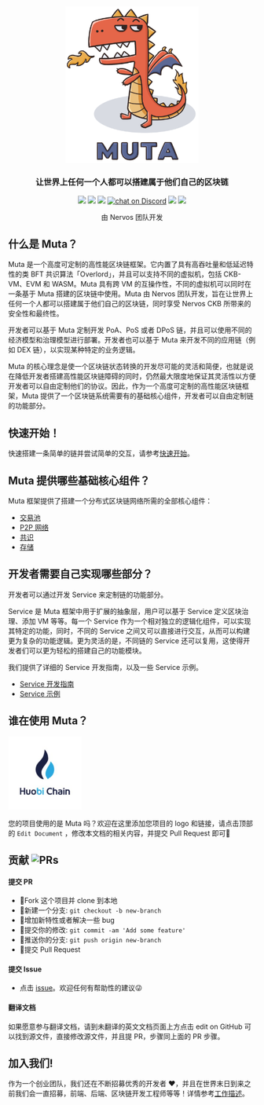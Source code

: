 <p align="center">
  <a href="https://github.com/nervosnetwork/muta">
    <img src="./static/muta-logo1.png" width="270">
  </a>
  <h3 align="center">让世界上任何一个人都可以搭建属于他们自己的区块链</h3>
  <p align="center">
    <a href="https://opensource.org/licenses/MIT"><img src="https://img.shields.io/badge/License-MIT-green.svg"></a>
    <a href="https://github.com/nervosnetwork/muta"><img src="https://img.shields.io/badge/Code-Github-brightgreen.svg"></a>
    <a href="http://makeapullrequest.com"><img src="https://img.shields.io/badge/PRs-welcome-brightgreen.svg"></a>
     <a href="https://discord.gg/QXkFT88"><img src="https://img.shields.io/discord/674846745607536651?logo=discord"
    alt="chat on Discord"></a>
    <a href="https://github.com/nervosnetwork/muta"><img src="https://img.shields.io/github/stars/nervosnetwork/muta.svg?style=social"></a>
    <a href="https://github.com/nervosnetwork/muta"><img src="https://img.shields.io/github/forks/nervosnetwork/muta.svg?style=social"></a>
  </p>
  <p align="center">
     由 Nervos 团队开发<br>
  </p>
</p>

## 什么是 Muta？

Muta 是一个高度可定制的高性能区块链框架。它内置了具有高吞吐量和低延迟特性的类 BFT 共识算法「Overlord」，并且可以支持不同的虚拟机，包括 CKB-VM、EVM 和 WASM。Muta 具有跨 VM 的互操作性，不同的虚拟机可以同时在一条基于 Muta 搭建的区块链中使用。Muta 由 Nervos 团队开发，旨在让世界上任何一个人都可以搭建属于他们自己的区块链，同时享受 Nervos CKB 所带来的安全性和最终性。

开发者可以基于 Muta 定制开发 PoA、PoS 或者 DPoS 链，并且可以使用不同的经济模型和治理模型进行部署。开发者也可以基于 Muta 来开发不同的应用链（例如 DEX 链），以实现某种特定的业务逻辑。

Muta 的核心理念是使一个区块链状态转换的开发尽可能的灵活和简便，也就是说在降低开发者搭建高性能区块链障碍的同时，仍然最大限度地保证其灵活性以方便开发者可以自由定制他们的协议。因此，作为一个高度可定制的高性能区块链框架，Muta 提供了一个区块链系统需要有的基础核心组件，开发者可以自由定制链的功能部分。

## 快速开始！

快速搭建一条简单的链并尝试简单的交互，请参考[快速开始](getting_started.md)。

## Muta 提供哪些基础核心组件？
 
Muta 框架提供了搭建一个分布式区块链网络所需的全部核心组件：

* [交易池](transaction_pool.md)
* [P2P 网络](network.md)
* [共识](overlord.md)
* [存储](storage.md)

## 开发者需要自己实现哪些部分？

开发者可以通过开发 Service 来定制链的功能部分。

Service 是 Muta 框架中用于扩展的抽象层，用户可以基于 Service 定义区块治理、添加 VM 等等。每一个 Service 作为一个相对独立的逻辑化组件，可以实现其特定的功能，同时，不同的 Service 之间又可以直接进行交互，从而可以构建更为复杂的功能逻辑。更为灵活的是，不同链的 Service 还可以复用，这使得开发者们可以更为轻松的搭建自己的功能模块。

我们提供了详细的 Service 开发指南，以及一些 Service 示例。

* [Service 开发指南](service_dev.md)
* [Service 示例](service_eg.md)

## 谁在使用 Muta？

<p align="left">
  <a href="https://github.com/nervosnetwork/muta">
    <img src="./static/user/s_huobichain.jpg" width="150">
  </a>
</p>

您的项目使用的是 Muta 吗？欢迎在这里添加您项目的 logo 和链接，请点击顶部的 `Edit Document` ，修改本文档的相关内容，并提交 Pull Request 即可:tada:

## 贡献 ![PRs](https://img.shields.io/badge/PRs-welcome-brightgreen.svg)

#### 提交 PR

- :fork_and_knife:Fork 这个项目并 clone 到本地
- :twisted_rightwards_arrows:新建一个分支: `git checkout -b new-branch`
- :wrench:增加新特性或者解决一些 bug
- :memo:提交你的修改: `git commit -am 'Add some feature'`
- :rocket:推送你的分支: `git push origin new-branch`
- :tada:提交 Pull Request

#### 提交 Issue

- 点击 [issue](https://github.com/nervosnetwork/muta/issues)。欢迎任何有帮助性的建议:stuck_out_tongue_winking_eye:

#### 翻译文档

如果愿意参与翻译文档，请到未翻译的英文文档页面上方点击 edit on GitHub 可以找到源文件，直接修改源文件，并且提 PR，步骤同上面的 PR 步骤。

## 加入我们!

作为一个创业团队，我们还在不断招募优秀的开发者 :heart:，并且在世界末日到来之前我们会一直招募，前端、后端、区块链开发工程师等等！详情参考[工作描述](https://github.com/zhouyun-zoe/Workflow/issues/3)。
